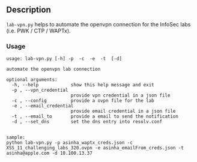 ## Description
`lab-vpn.py` helps to automate the openvpn connection for the InfoSec labs (i.e. PWK / CTP / WAPTx).

### Usage
```
usage: lab-vpn.py [-h] -p  -c  -e  -t  [-d]

automate the openvpn lab connection

optional arguments:
  -h, --help            show this help message and exit
  -p , --vpn_credential 
                        provide vpn credential in a json file
  -c , --config         provide a ovpn file for the lab
  -e , --email_credential 
                        provide email credential in a json file
  -t , --email_to       provide a email to send the notification
  -d , --set_dns        set the dns entry into resolv.conf


sample:
python lab-vpn.py -p asinha_waptx_creds.json -c XSS_11_challenging_labs_320.ovpn -e asinha_emailFrom_creds.json -t asinha@apple.com -d 10.100.13.37

```


 


